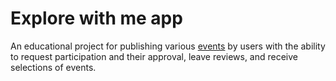 # Explore with me app
An educational project for publishing various [events](https://github.com/sergeev-alexander/java-explore-with-me/blob/main/main-service/src/main/java/alexander/sergeev/model/Event.java "Event.java") by users with the ability to request participation and their approval, leave reviews, and receive selections of events.
